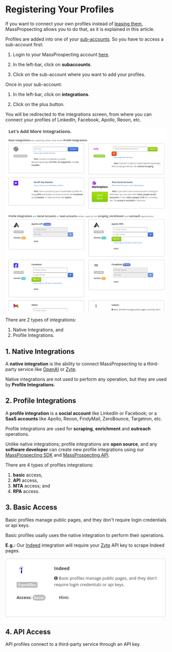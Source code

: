 # Registering Your Profiles

If you want to connect your own profiles instead of [leasing them](/user/2-leasing-profiles.md), MassPropsecting allows you to do that, as it is explained in this article.

Profiles are added into one of your  [sub-accounts](/user/1-getting-started.md#2-setup-your-sub-account). So you have to access a sub-account first:

1. Login to your MassProspecting account [here](https://massprospecting.com/login).

2. In the left-bar, click on **subaccounts**.

3. Click on the sub-account where you want to add your profiles.

Once in your sub-account:

1. In the left-bar, click on **integrations**.

2. Click on the plus button.

You will be redirected to the integrations screen, from where you can connect your profiles of LinkedIn, Facebook, Apollo, Reoon, etc.

![MassProspecting Integrations](/assets/user/3-1.png)

There are 2 types of integrations:

1. Native Integrations, and
2. Profile Integrations.

## 1. Native Integrations

A **native integration** is the ability to connect MassPropsecting to a third-party service like [OpenAI](https://openai.com) or [Zyte](https://zyte.com).

Native integrations are not used to perform any operation, but they are used by **Profile Integrations**.

## 2. Profile Integrations 

A **profile integration** is a **social account** like LinkedIn or Facebook; or a **SaaS accounts** like Apollo, Reoon, FindyMail, ZeroBounce, Targetron, etc.

Profile integrations are used for **scraping**, **enrichment** and **outreach** operations. 

Unlike native integrations; profile integrations are **open source**, and any **software developer** can create new profile integrations using our [MassProspecting SDK](https://github.com/massprospecting/mass-sdk) and [MassProspecting API](https://github.com/massprospecting/mass-client).

There are 4 types of profiles integrations:

1. **basic** access,
2. **API** access,
3. **MTA** access; and
4. **RPA** access.

## 3. Basic Access

Basic profiles manage public pages, and they don't require login credentials or api keys.

Basic profiles usally uses the native integration to perform their operations.

**E.g.:** Our [Indeed](https://indeed.com) integration will require your [Zyte](https://zyte.com) API key to scrape Indeed pages.

![MassPropsecting Indeed Integration](/assets/user/3-2.png)

## 4. API Access

API profiles connect to a third-party service through an API key.



